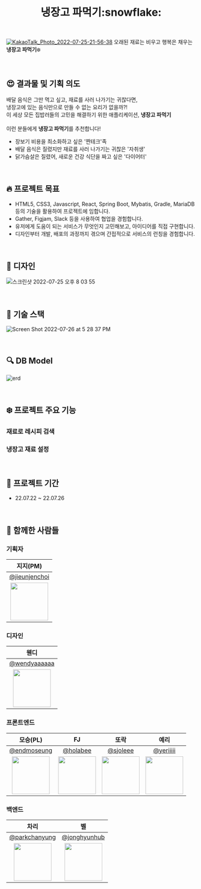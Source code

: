 <div align="center"><h1> 냉장고 파먹기:snowflake: </div>
<br>

<a href="http://naengpa.netlify.app"> ![KakaoTalk_Photo_2022-07-25-21-56-38](https://user-images.githubusercontent.com/109858852/180783180-41ff451c-a898-4781-b9ec-a8631d397c8a.png)</a>
오래된 재료는 비우고 행복은 채우는 **냉장고 파먹기**:snowflake:


<br>

## :heart_eyes: 결과물 및 기획 의도
배달 음식은 그만 먹고 싶고, 재료를 사러 나가기는 귀찮다면,<br>
냉장고에 있는 음식만으로 만들 수 없는 요리가 없을까?!<br>
이 세상 모든 집밥러들의 고민을 해결하기 위한 애플리케이션, **냉장고 파먹기**<br><br>
이런 분들에게 **냉장고 파먹기**를 추천합니다!
- 장보기 비용을 최소화하고 싶은 '짠테크'족
- 배달 음식은 질렸지만 재료를 사러 나가기는 귀찮은 '자취생'
- 닭가슴살은 질렸어, 새로운 건강 식단을 짜고 싶은 '다이어터'

<br>

## :fire: 프로젝트 목표

- HTML5, CSS3, Javascript, React, Spring Boot, Mybatis, Gradle, MariaDB 등의 기술을 활용하여 프로젝트에 임합니다.
- Gather, Figjam, Slack 등을 사용하여 협업을 경험합니다.
- 유저에게 도움이 되는 서비스가 무엇인지 고민해보고, 아이디어를 직접 구현합니다.
- 디자인부터 개발, 배포의 과정까지 겪으며 간접적으로 서비스의 런칭을 경험합니다.

<br>

## :rainbow: 디자인

![스크린샷 2022-07-25 오후 8 03 55](https://user-images.githubusercontent.com/50781066/180764659-b5d83b62-3715-4b39-b4d1-0a2bec764b83.png)

<br>

## :rocket: 기술 스택
![Screen Shot 2022-07-26 at 5 28 37 PM](https://user-images.githubusercontent.com/109858852/180960768-29fff582-9727-4582-9c75-425095162027.png)


<br>

## :mag: DB Model

![erd](https://user-images.githubusercontent.com/50781066/180960750-0173714d-34c0-4f2e-b26e-c73fe769413b.png)

<br>

<!-- ## :monocle_face: 서비스 구성도-->



<!-- <br> -->

## :snowflake: 프로젝트 주요 기능
### 재료로 레시피 검색
### 냉장고 재료 설정


<br>

## :calendar: 프로젝트 기간

-   22.07.22 ~ 22.07.26

<br>

## :construction_worker: 함께한 사람들
### 기획자
|                             지지(PM)                                 | 
| :-------------------------------------------------------------------: | 
|                [@jieunjenchoi](https://github.com/jieunjenchoi)             | 
| <img src="https://avatars.githubusercontent.com/jieunjenchoi" width="100"> |


### 디자인
|                              웬디                                  | 
| :-------------------------------------------------------------------: | 
|                [@wendyaaaaaa](https://github.com/wendyaaaaaa)             | 
| <img src="https://avatars.githubusercontent.com/wendyaaaaaa" width="100"> |


### 프론트엔드

|                              모승(PL)                                  |                                  FJ                                      | 또락 | 예리 |
| :-------------------------------------------------------------------: | :----------------------------------------------------------------------: |:----------------------------------------------------------------------: | :----------------------------------------------------------------------: |
|                [@endmoseung](https://github.com/endmoseung)                 |              [@holabee](https://github.com/holabee)                |  [@sjoleee](https://github.com/sjoleee)    | [@yeriiiii](https://github.com/yeriiiii)
| <img src="https://avatars.githubusercontent.com/endmoseung" width="100"> | <img src="https://avatars.githubusercontent.com/holabee" width="100"> |<img src="https://avatars.githubusercontent.com/sjoleee" width="100"> |<img src="https://avatars.githubusercontent.com/yeriiiii" width="100"> |

### 백엔드

|                                차리                               |                              벨                           | 
| :-------------------------------------------------------------------: | :----------------------------------------------------------------------: |
|                [@parkchanyung](https://github.com/parkchanyung)                 |              [@jonghyunhub](https://github.com/jonghyunhub)                |
| <img src="https://avatars.githubusercontent.com/parkchanyung" width="100"> | <img src="https://avatars.githubusercontent.com/jonghyunhub" width="100"> |
